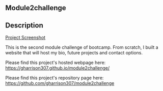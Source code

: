 # <Module2challenge>

## Module2challenge

## Description

[Project Screenshot](./assets/READMESCREENSHOT.JPG)

This is the second module challenge of bootcamp. From scratch, I built a website that will host my bio, future projects and contact options.

Please find this project's hosted webpage here: https://gharrison307.github.io/module2challenge/

Please find this project's repository page here: https://github.com/gharrison307/module2challenge
